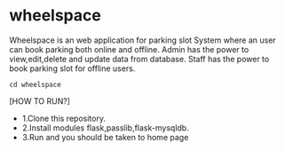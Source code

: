 # wheelspace
Wheelspace is an web application for parking slot System where an user can book parking both online and offline.
Admin has the power to view,edit,delete and update data from database.
Staff has the power to book parking slot for offline users.

```
cd wheelspace
```

[HOW TO RUN?]


- 1.Clone this repository.
- 2.Install modules flask,passlib,flask-mysqldb.
- 3.Run and you should be taken to home page
